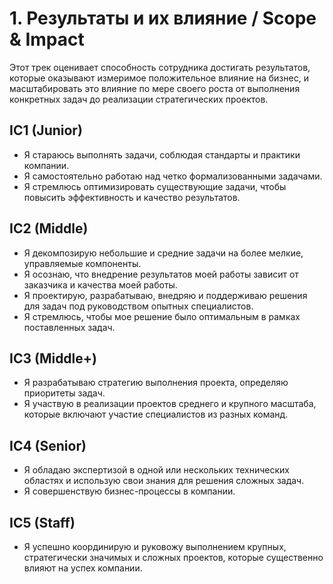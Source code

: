 # 1. Результаты и их влияние / Scope & Impact

Этот трек оценивает способность сотрудника достигать результатов, которые оказывают измеримое положительное влияние на бизнес, и масштабировать это влияние по мере своего роста от выполнения конкретных задач до реализации стратегических проектов.

## IC1 (Junior)
- Я стараюсь выполнять задачи, соблюдая стандарты и практики компании.
- Я самостоятельно работаю над четко формализованными задачами.
- Я стремлюсь оптимизировать существующие задачи, чтобы повысить эффективность и качество результатов.

## IC2 (Middle)
- Я декомпозирую небольшие и средние задачи на более мелкие, управляемые компоненты.
- Я осознаю, что внедрение результатов моей работы зависит от заказчика и качества моей работы.
- Я проектирую, разрабатываю, внедряю и поддерживаю решения для задач под руководством опытных специалистов.
- Я стремлюсь, чтобы мое решение было оптимальным в рамках поставленных задач.

## IC3 (Middle+)
- Я разрабатываю стратегию выполнения проекта, определяю приоритеты задач.
- Я участвую в реализации проектов среднего и крупного масштаба, которые включают участие специалистов из разных команд.

## IC4 (Senior)
- Я обладаю экспертизой в одной или нескольких технических областях и использую свои знания для решения сложных задач.
- Я совершенствую бизнес-процессы в компании.

## IC5 (Staff)
- Я успешно координирую и руковожу выполнением крупных, стратегически значимых и сложных проектов, которые существенно влияют на успех компании. 